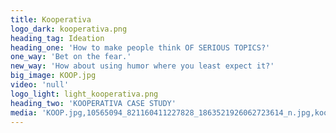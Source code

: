 ```yaml
---
title: Kooperativa
logo_dark: kooperativa.png
heading_tag: Ideation
heading_one: 'How to make people think OF SERIOUS TOPICS?'
one_way: 'Bet on the fear.'
new_way: 'How about using humor where you least expect it?'
big_image: KOOP.jpg
video: 'null'
logo_light: light_kooperativa.png
heading_two: 'KOOPERATIVA CASE STUDY'
media: 'KOOP.jpg,10565094_821160411227828_1863521926062723614_n.jpg,kooperativa.png,light_kooperativa.png'
---
```


